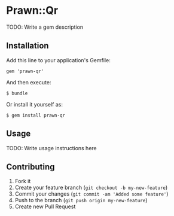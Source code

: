 # Prawn::Qr

TODO: Write a gem description

## Installation

Add this line to your application's Gemfile:

    gem 'prawn-qr'

And then execute:

    $ bundle

Or install it yourself as:

    $ gem install prawn-qr

## Usage

TODO: Write usage instructions here

## Contributing

1. Fork it
2. Create your feature branch (`git checkout -b my-new-feature`)
3. Commit your changes (`git commit -am 'Added some feature'`)
4. Push to the branch (`git push origin my-new-feature`)
5. Create new Pull Request
